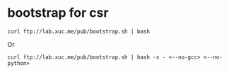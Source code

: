 bootstrap for csr
================

```
curl ftp://lab.xuc.me/pub/bootstrap.sh | bash
```

Or

```
curl ftp://lab.xuc.me/pub/bootstrap.sh | bash -s - <--no-gcc> <--no-python>
```
